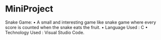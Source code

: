# MiniProject
Snake Game: 
• A small and interesting game like snake game where every score is counted when the snake eats the fruit. 
• Language Used : C 
• Technology Used : Visual Studio Code.

